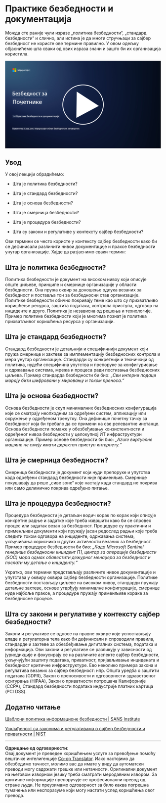 <!--
CO_OP_TRANSLATOR_METADATA:
{
  "original_hash": "d33500902124e52870935bdce4546fcc",
  "translation_date": "2025-09-04T00:22:39+00:00",
  "source_file": "1.4 Security practices and documentation.md",
  "language_code": "sr"
}
-->
# Практике безбедности и документација

Можда сте раније чули изразе „политика безбедности“, „стандард безбедности“ и слично, али истина је да многи стручњаци за сајбер безбедност не користе ове термине правилно. У овом одељку објаснићемо шта сваки од ових израза значи и зашто би их организација користила.

[![Погледајте видео](../../translated_images/1-4_placeholder.96b85847fe03e8db95eeaafc5e9bb46f99aaf0e926fff361e63852a0accc8397.sr.png)](https://learn-video.azurefd.net/vod/player?id=fb8667f3-a627-495a-9fa1-6a7aa9dcf07e)

## Увод

У овој лекцији обрадићемо:

- Шта је политика безбедности?

- Шта је стандард безбедности?

- Шта је основа безбедности?

- Шта је смерница безбедности?

- Шта је процедура безбедности?

- Шта су закони и регулативе у контексту сајбер безбедности?

Ови термини се често користе у контексту сајбер безбедности како би се дефинисали различити нивои документације и праксе безбедности унутар организације. Хајде да разјаснимо сваки термин:

## Шта је политика безбедности?

Политика безбедности је документ на високом нивоу који описује опште циљеве, принципе и смернице организације у области безбедности. Она пружа оквир за доношење одлука везаних за безбедност и поставља тон за безбедносни став организације. Политике безбедности обично покривају теме као што су прихватљиво коришћење ресурса, заштита података, контрола приступа, одговор на инциденте и друго. Политика је независна од решења и технологије. Пример политике безбедности који је многима познат је политика прихватљивог коришћења ресурса у организацији.

## Шта је стандард безбедности?

Стандард безбедности је детаљнији и специфичнији документ који пружа смернице и захтеве за имплементацију безбедносних контрола и мера унутар организације. Стандарди су конкретнији и техничкији од политика, нудећи специфична упутства и препоруке за конфигурисање и одржавање система, мрежа и процеса ради постизања безбедносних циљева. Пример стандарда безбедности би био: _„Сви интерни подаци морају бити шифровани у мировању и током преноса.“_

## Шта је основа безбедности?

Основа безбедности је скуп минималних безбедносних конфигурација које се сматрају неопходним за одређени систем, апликацију или окружење у одређеном тренутку. Она дефинише почетну тачку за безбедност која би требало да се примени на све релевантне инстанце. Основа безбедности помаже у обезбеђивању конзистентности и одређеног нивоа безбедности у целокупној ИТ инфраструктури организације. Пример основе безбедности би био: _„Azure виртуелне машине не смеју имати директан приступ интернету.“_

## Шта је смерница безбедности?

Смерница безбедности је документ који нуди препоруке и упутства када одређени стандард безбедности није применљив. Смернице покушавају да реше „сиве зоне“ које настају када стандард не покрива или само делимично покрива одређено питање.

## Шта је процедура безбедности?

Процедура безбедности је детаљан водич корак по корак који описује конкретне радње и задатке које треба извршити како би се спровео процес или задатак везан за безбедност. Процедуре су практични и применљиви документи који пружају јасан редослед радњи које треба следити током одговора на инциденте, одржавања система, укључивања корисника и других активности везаних за безбедност. Пример процедуре безбедности би био: _„Када Microsoft Sentinel генерише безбедносни инцидент П1, центар за операције безбедности (SOC) мора одмах обавестити дежурног менаџера за безбедност и послати му детаље о инциденту.“_

Укратко, ови термини представљају различите нивое документације и упутстава у оквиру оквира сајбер безбедности организације. Политике безбедности постављају циљеве на високом нивоу, стандарди пружају детаљне захтеве, основе утврђују минималне конфигурације, смернице нуде најбоље праксе, а процедуре пружају применљиве кораке за безбедносне процесе.

## Шта су закони и регулативе у контексту сајбер безбедности?

Закони и регулативе се односе на правне оквире које успостављају владе и регулаторна тела како би дефинисали и спроводили правила, стандарде и захтеве за обезбеђивање дигиталних система, података и информација. Ови закони и регулативе се разликују у зависности од јурисдикције и фокусирају се на различите аспекте сајбер безбедности, укључујући заштиту података, приватност, пријављивање инцидената и безбедност критичне инфраструктуре. Ево неколико примера закона и регулатива везаних за сајбер безбедност: нпр. Општа уредба о заштити података (GDPR), Закон о преносивости и одговорности здравственог осигурања (HIPAA), Закон о приватности потрошача Калифорније (CCPA), Стандард безбедности података индустрије платних картица (PCI DSS).

## Додатно читање

[Шаблони политика информационе безбедности | SANS Institute](https://www.sans.org/information-security-policy/)

[Усклађеност са законима и регулативама о сајбер безбедности и приватности | NIST](https://www.nist.gov/mep/cybersecurity-resources-manufacturers/compliance-cybersecurity-and-privacy-laws-and-regulations)

---

**Одрицање од одговорности**:  
Овај документ је преведен коришћењем услуге за превођење помоћу вештачке интелигенције [Co-op Translator](https://github.com/Azure/co-op-translator). Иако настојимо да обезбедимо тачност, молимо вас да имате у виду да аутоматски преводи могу садржати грешке или нетачности. Оригинални документ на његовом изворном језику треба сматрати меродавним извором. За критичне информације препоручује се професионални превод од стране људи. Не преузимамо одговорност за било каква погрешна тумачења или неспоразуме који могу настати услед коришћења овог превода.
